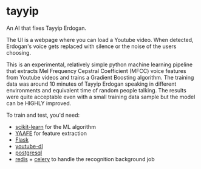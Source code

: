 # tayyip
An AI that fixes Tayyip Erdogan.

The UI is a webpage where you can load a Youtube video. When detected, Erdogan's voice gets replaced with silence or the noise of the users choosing.

This is an experimental, relatively simple python machine learning pipeline that extracts Mel Frequency Cepstral Coefficient (MFCC) voice features from Youtube videos and trains a Gradient Boosting algorithm. The training data was around 10 minutes of Tayyip Erdogan speaking in different environments and equivalent time of random people talking. The results were quite acceptable even with a small training data sample but the model can be HIGHLY improved.

To train and test, you'd need:

- [scikit-learn](http://scikit-learn.org/stable/index.html) for the ML algorithm
- [YAAFE](http://yaafe.sourceforge.net/) for feature extraction
- [Flask](http://flask.pocoo.org/)
- [youtube-dl](https://rg3.github.io/youtube-dl/)
- [postgresql](https://www.postgresql.org/)
- [redis](http://redis.io/) + [celery](http://www.celeryproject.org/) to handle the recognition background job
